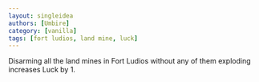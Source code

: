 ```yaml
---
layout: singleidea
authors: [Umbire]
category: [vanilla]
tags: [fort ludios, land mine, luck]
---
```

Disarming all the land mines in Fort Ludios without any of them exploding
increases Luck by 1.
